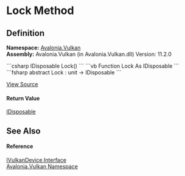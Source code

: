 # Lock Method




## Definition
**Namespace:** <a href="N_Avalonia_Vulkan">Avalonia.Vulkan</a>  
**Assembly:** Avalonia.Vulkan (in Avalonia.Vulkan.dll) Version: 11.2.0

<Tabs groupId="api-code-preview">
<TabItem value="csharp" label="C#">
```csharp
IDisposable Lock()
```
</TabItem>
<TabItem value="vb" label="VB">
```vb
Function Lock As IDisposable
```
</TabItem>
<TabItem value="fsharp" label="F#">
```fsharp
abstract Lock : unit -> IDisposable 
```
</TabItem>
</Tabs>



<a href="https://github.com/AvaloniaUI/Avalonia/tree/master/src/Avalonia.Vulkan/IVulkanDevice.cs" title="View the source code">View Source</a>



#### Return Value
<a href="https://learn.microsoft.com/dotnet/api/system.idisposable" target="_blank" rel="noopener noreferrer">IDisposable</a>

## See Also


#### Reference
<a href="T_Avalonia_Vulkan_IVulkanDevice">IVulkanDevice Interface</a>  
<a href="N_Avalonia_Vulkan">Avalonia.Vulkan Namespace</a>  
